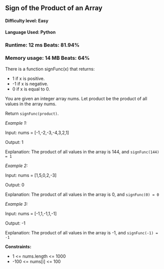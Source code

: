 ## Sign of the Product of an Array

#### **Difficulty level:** Easy

#### **Language Used:** Python

### Runtime: 12 ms **Beats: 81.94%**

### Memory usage: 14 MB **Beats: 64%**

There is a function signFunc(x) that returns:

- 1 if x is positive.
- -1 if x is negative.
- 0 if x is equal to 0.

You are given an integer array nums. Let product be the product of all values in the array nums.

Return `signFunc(product)`.

_Example 1:_

Input: nums = [-1,-2,-3,-4,3,2,1]

Output: 1

Explanation: The product of all values in the array is 144, and `signFunc(144) = 1`

_Example 2:_

Input: nums = [1,5,0,2,-3]

Output: 0

Explanation: The product of all values in the array is 0, and `signFunc(0) = 0`

_Example 3:_

Input: nums = [-1,1,-1,1,-1]

Output: -1

Explanation: The product of all values in the array is -1, and `signFunc(-1) = -1`

**Constraints:**

- 1 <= nums.length <= 1000
- -100 <= nums[i] <= 100
